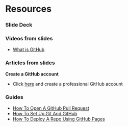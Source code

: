 # Resources

### Slide Deck

### Videos from slides
  - [What is GitHub](https://www.youtube.com/watch?v=4lkrx2U9f6I)

### Articles from slides
**Create a GitHub account**
- Click [here](https://github.com/) and create a professional GitHub account

### Guides

- [How To Open A GitHub Pull Request ](./github-pull-request-guide.md)
- [How To Set Up Git And GitHub](./git-and-github-setup-guide.md)
- [How To Deploy A Repo Using GitHub Pages ](./github-pages-deployment-guide.md)
